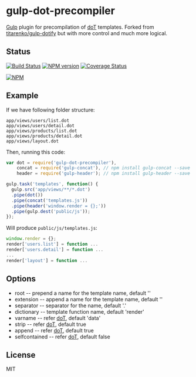 # gulp-dot-precompiler

[Gulp](https://github.com/gulpjs/gulp) plugin for precompilation of [doT](https://github.com/olado/doT) templates. Forked from [titarenko/gulp-dotify](https://github.com/titarenko/gulp-dotify) but with more control and much more logical.

## Status

[![Build Status](https://secure.travis-ci.org/kentliau/gulp-dot-precompiler.png?branch=master)](https://travis-ci.org/kentliau/gulp-dot-precompiler)
[![NPM version](https://badge.fury.io/js/gulp-dot-precompiler.png)](http://badge.fury.io/js/gulp-dot-precompiler)
[![Coverage Status](https://coveralls.io/repos/kentliau/gulp-dot-precompiler/badge.png)](https://coveralls.io/r/kentliau/gulp-dot-precompiler)

[![NPM](https://nodei.co/npm/gulp-dot-precompiler.png?downloads=true&stars=true)](https://nodei.co/npm/gulp-dot-precompiler/)

## Example

If we have following folder structure:

```
app/views/users/list.dot
app/views/users/detail.dot
app/views/products/list.dot
app/views/products/detail.dot
app/views/layout.dot
```

Then, running this code:

```js
var dot = require('gulp-dot-precompiler'),
    concat = require('gulp-concat'), // npm install gulp-concat --save
    header = require('gulp-header'); // npm install gulp-header --save

gulp.task('templates', function() {
  gulp.src('app/views/**/*.dot')
  .pipe(dot())
  .pipe(concat('templates.js'))
  .pipe(header('window.render = {};'))
  .pipe(gulp.dest('public/js'));
});
```

Will produce `public/js/templates.js`:

```js
window.render = {};
render['users.list'] = function ...
render['users.detail'] = function ...
...
render['layout'] = function ...
```

## Options

* root --  prepend a name for the template name, default ''
* extension -- append a name for the template name, default ''
* separator -- separator for the name, default '.'
* dictionary -- template function name, default 'render'
* varname -- refer [doT](https://github.com/olado/doT), default 'data'
* strip -- refer [doT](https://github.com/olado/doT), default true
* append -- refer [doT](https://github.com/olado/doT), default true
* selfcontained -- refer [doT](https://github.com/olado/doT), default false

## License

MIT
